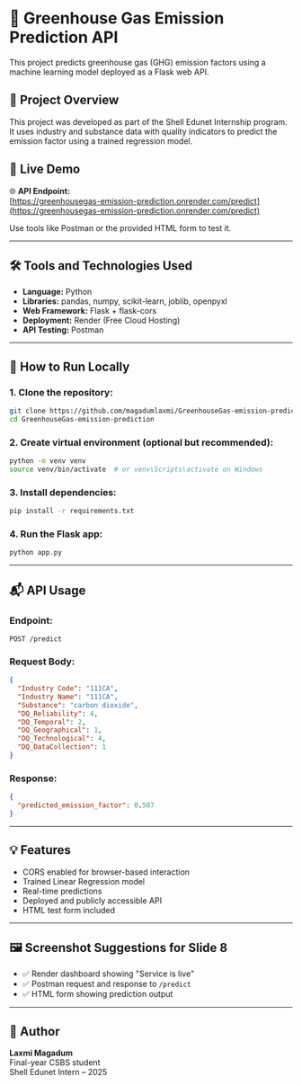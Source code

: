 
# 🌱 Greenhouse Gas Emission Prediction API

This project predicts greenhouse gas (GHG) emission factors using a machine learning model deployed as a Flask web API.

## 📌 Project Overview

This project was developed as part of the Shell Edunet Internship program. It uses industry and substance data with quality indicators to predict the emission factor using a trained regression model.

## 🚀 Live Demo

🌐 **API Endpoint:**  
[https://greenhousegas-emission-prediction.onrender.com/predict](https://greenhousegas-emission-prediction.onrender.com/predict)

Use tools like Postman or the provided HTML form to test it.

---

## 🛠 Tools and Technologies Used

- **Language:** Python
- **Libraries:** pandas, numpy, scikit-learn, joblib, openpyxl
- **Web Framework:** Flask + flask-cors
- **Deployment:** Render (Free Cloud Hosting)
- **API Testing:** Postman

---

## 🔧 How to Run Locally

### 1. Clone the repository:
```bash
git clone https://github.com/magadumlaxmi/GreenhouseGas-emission-prediction.git
cd GreenhouseGas-emission-prediction
```

### 2. Create virtual environment (optional but recommended):
```bash
python -m venv venv
source venv/bin/activate  # or venv\Scripts\activate on Windows
```

### 3. Install dependencies:
```bash
pip install -r requirements.txt
```

### 4. Run the Flask app:
```bash
python app.py
```

---

## 📬 API Usage

### Endpoint:
```
POST /predict
```

### Request Body:
```json
{
  "Industry Code": "111CA",
  "Industry Name": "111CA",
  "Substance": "carbon dioxide",
  "DQ_Reliability": 4,
  "DQ_Temporal": 2,
  "DQ_Geographical": 1,
  "DQ_Technological": 4,
  "DQ_DataCollection": 1
}
```

### Response:
```json
{
  "predicted_emission_factor": 0.507
}
```

---

## 💡 Features

- CORS enabled for browser-based interaction
- Trained Linear Regression model
- Real-time predictions
- Deployed and publicly accessible API
- HTML test form included

---

## 🖼 Screenshot Suggestions for Slide 8

- ✅ Render dashboard showing "Service is live"
- ✅ Postman request and response to `/predict`
- ✅ HTML form showing prediction output

---

## 👤 Author

**Laxmi Magadum**  
Final-year CSBS student  
Shell Edunet Intern – 2025

